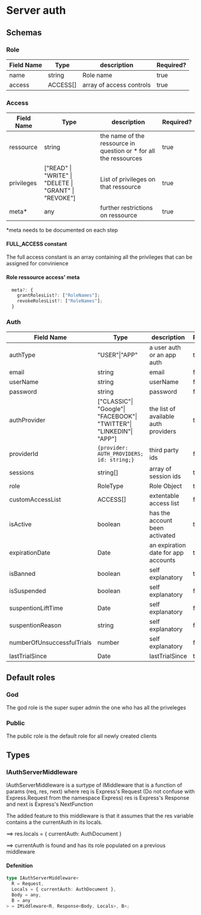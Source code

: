 # Server auth

## Schemas

### Role

| Field Name | Type     | description              | Required? |
| ---------- | -------- | ------------------------ | --------- |
| name       | string   | Role name                | true      |
| access     | ACCESS[] | array of access controls | true      |

### Access

| Field Name | Type                                                  | description                                                        | Required? |
| ---------- | ----------------------------------------------------- | ------------------------------------------------------------------ | --------- |
| ressource  | string                                                | the name of the ressource in question or \* for all the ressources | true      |
| privileges | ["READ" \| "WRITE" \| "DELETE \| "GRANT" \| "REVOKE"] | List of privileges on that ressource                               | true      |
| meta\*     | any                                                   | further restrictions on ressource                                  | true      |

\*meta needs to be documented on each step

#### FULL_ACCESS constant

The full access constant is an array containing all the privileges that can be assigned for convinience

#### Role ressource access' meta

```typescript
  meta?: {
    grantRolesList?: ["RoleNames"];
    revokeRolesList?: ["RoleNames"];
  }
```

### Auth

| Field Name                 | Type                                                                 | description                          | Required? |
| -------------------------- | -------------------------------------------------------------------- | ------------------------------------ | --------- |
| authType                   | "USER"\|"APP"                                                        | a user auth or an app auth           | true      |
| email                      | string                                                               | email                                | false     |
| userName                   | string                                                               | userName                             | false     |
| password                   | string                                                               | password                             | false     |
| authProvider               | ["CLASSIC"\| "Google"\| "FACEBOOK"\| "TWITTER"\| "LINKEDIN"\| "APP"] | the list of available auth providers | true      |
| providerId                 | `{provider: AUTH_PROVIDERS; id: string;}`                            | third party ids                      | false     |
| sessions                   | string[]                                                             | array of session ids                 | true      |
| role                       | RoleType                                                             | Role Object                          | true      |
| customAccessList           | ACCESS[]                                                             | extentable access list               | false     |
| isActive                   | boolean                                                              | has the account been activated       | true      |
| expirationDate             | Date                                                                 | an expiration date for app accounts  | true      |
| isBanned                   | boolean                                                              | self explanatory                     | true      |
| isSuspended                | boolean                                                              | self explanatory                     | false     |
| suspentionLiftTime         | Date                                                                 | self explanatory                     | false     |
| suspentionReason           | string                                                               | self explanatory                     | false     |
| numberOfUnsuccessfulTrials | number                                                               | self explanatory                     | false     |
| lastTrialSince             | Date                                                                 | lastTrialSince                       | true      |

## Default roles

### God

The god role is the super super admin the one who has all the priveleges

### Public

The public role is the default role for all newly created clients

## Types

### IAuthServerMiddleware

IAuthServerMiddleware is a surtype of IMiddleware that is a function of params (req, res, next) where req is Express's Request (Do not confuse with Express.Request from the namespace Express) res is Express's Response and next is Express's NextFunction

The added feature to this middleware is that it assumes that the res variable contains a the currentAuth in its locals.

==> res.locals = { currentAuth: AuthDocument }

==> currentAuth is found and has its role populated on a previous middleware

#### Defenition

```typescript
type IAuthServerMiddleware<
  R = Request,
  Locals = { currentAuth: AuthDocument },
  Body = any,
  B = any
> = IMiddleware<R, Response<Body, Locals>, B>;
```

